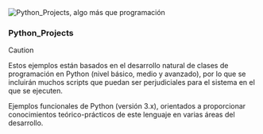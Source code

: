<picture>
  <source media="(prefers-color-scheme: dark)" srcset="https://github.com/diego-collado/Python_Projects/tree/main/images/musculo.png">
  <source media="(prefers-color-scheme: light)" srcset="https://github.com/diego-collado/Python_Projects/tree/main/images/musculo.png">
  <img alt="Python_Projects, algo más que programación" src="https://github.com/diego-collado/Python_Projects/tree/main/images/musculo.png">
</picture>

### Python_Projects
> [!CAUTION]
> Estos ejemplos están basados en el desarrollo natural de clases de programación en Python (nivel básico, medio y avanzado), por lo que se incluirán muchos scripts que puedan ser perjudiciales para el sistema en el que se ejecuten.

Ejemplos funcionales de Python (versión 3.x), orientados a proporcionar conocimientos teórico-prácticos de este lenguaje en varias áreas del desarrollo.



